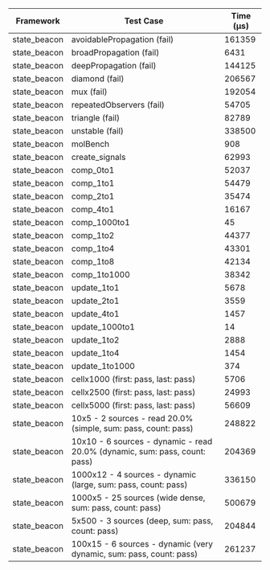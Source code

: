 | Framework | Test Case | Time (μs) |
| --- | --- | --- |
| state_beacon | avoidablePropagation (fail) | 161359 |
| state_beacon | broadPropagation (fail) | 6431 |
| state_beacon | deepPropagation (fail) | 144125 |
| state_beacon | diamond (fail) | 206567 |
| state_beacon | mux (fail) | 192054 |
| state_beacon | repeatedObservers (fail) | 54705 |
| state_beacon | triangle (fail) | 82789 |
| state_beacon | unstable (fail) | 338500 |
| state_beacon | molBench | 908 |
| state_beacon | create_signals | 62993 |
| state_beacon | comp_0to1 | 52037 |
| state_beacon | comp_1to1 | 54479 |
| state_beacon | comp_2to1 | 35474 |
| state_beacon | comp_4to1 | 16167 |
| state_beacon | comp_1000to1 | 45 |
| state_beacon | comp_1to2 | 44377 |
| state_beacon | comp_1to4 | 43301 |
| state_beacon | comp_1to8 | 42134 |
| state_beacon | comp_1to1000 | 38342 |
| state_beacon | update_1to1 | 5678 |
| state_beacon | update_2to1 | 3559 |
| state_beacon | update_4to1 | 1457 |
| state_beacon | update_1000to1 | 14 |
| state_beacon | update_1to2 | 2888 |
| state_beacon | update_1to4 | 1454 |
| state_beacon | update_1to1000 | 374 |
| state_beacon | cellx1000 (first: pass, last: pass) | 5706 |
| state_beacon | cellx2500 (first: pass, last: pass) | 24993 |
| state_beacon | cellx5000 (first: pass, last: pass) | 56609 |
| state_beacon | 10x5 - 2 sources - read 20.0% (simple, sum: pass, count: pass) | 248822 |
| state_beacon | 10x10 - 6 sources - dynamic - read 20.0% (dynamic, sum: pass, count: pass) | 204369 |
| state_beacon | 1000x12 - 4 sources - dynamic (large, sum: pass, count: pass) | 336150 |
| state_beacon | 1000x5 - 25 sources (wide dense, sum: pass, count: pass) | 500679 |
| state_beacon | 5x500 - 3 sources (deep, sum: pass, count: pass) | 204844 |
| state_beacon | 100x15 - 6 sources - dynamic (very dynamic, sum: pass, count: pass) | 261237 |
